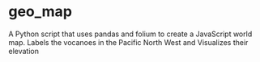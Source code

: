 # geo_map

A Python script that uses pandas and folium to create a JavaScript world map. Labels the vocanoes in the Pacific North West and Visualizes their elevation
